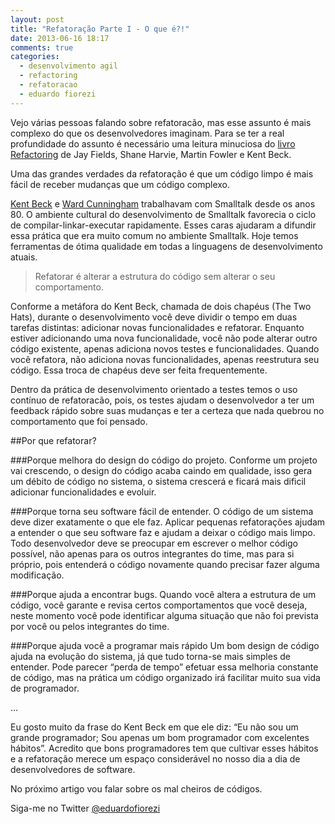 ```yaml
---
layout: post
title: "Refatoração Parte I - O que é?!"
date: 2013-06-16 18:17
comments: true
categories:
  - desenvolvimento agil
  - refactoring
  - refatoracao
  - eduardo fiorezi
---
```


Vejo várias pessoas falando sobre refatoracão, mas esse assunto é mais complexo do que os desenvolvedores imaginam. Para se ter a real profundidade do assunto é necessário uma leitura minuciosa do [livro Refactoring](http://www.amazon.com/Refactoring-Ruby-Edition-Jay-Fields/dp/0321603508) de Jay Fields, Shane Harvie, Martin Fowler e Kent Beck.

Uma das grandes verdades da refatoração é que um código limpo é mais fácil de receber mudanças que um código complexo.


<!--more-->

[Kent Beck](http://en.wikipedia.org/wiki/Kent_Beck) e [Ward Cunningham](http://en.wikipedia.org/wiki/Ward_Cunningham) trabalhavam com Smalltalk desde os anos 80. O ambiente  cultural do desenvolvimento de Smalltalk favorecia o ciclo de compilar-linkar-executar rapidamente. Esses caras ajudaram a difundir essa prática que era muito comum no ambiente Smalltalk. Hoje temos ferramentas de ótima qualidade em todas a linguagens de desenvolvimento atuais.

> Refatorar é alterar a estrutura do código sem alterar o seu comportamento.

Conforme a metáfora do Kent Beck, chamada de dois chapéus (The Two Hats), durante o desenvolvimento você deve dividir o tempo em duas tarefas distintas: adicionar novas funcionalidades e refatorar. Enquanto estiver adicionando uma nova funcionalidade, você não pode alterar outro código existente, apenas adiciona novos testes e funcionalidades. Quando você refatora, não adiciona novas funcionalidades, apenas reestrutura seu código. Essa troca de chapéus deve ser feita frequentemente.

Dentro da prática de desenvolvimento orientado a testes temos o uso contínuo de refatoracão, pois, os testes ajudam o desenvolvedor a ter um feedback rápido sobre suas mudanças e ter a certeza que nada quebrou no comportamento que foi pensado.

##Por que refatorar?

###Porque melhora do design do código do projeto.
Conforme um projeto vai crescendo, o design do código acaba caindo em qualidade, isso gera um débito de código no sistema, o sistema crescerá e ficará mais dificil adicionar funcionalidades e evoluir.

###Porque torna seu software fácil de entender.
O código de um sistema deve dizer exatamente o que ele faz. Aplicar pequenas refatorações ajudam a entender o que seu software faz e ajudam a deixar o código mais limpo. Todo desenvolvedor deve se preocupar em escrever o melhor código possível, não apenas para os outros integrantes do time, mas para si próprio, pois entenderá o código novamente quando precisar fazer alguma modificação.

###Porque ajuda a encontrar bugs.
Quando você altera a estrutura de um código, você garante e revisa certos comportamentos que você deseja, neste momento você pode identificar alguma situação que não foi prevista por você ou pelos integrantes do time.

###Porque ajuda você a programar mais rápido
Um bom design de código ajuda na evolução do sistema, já que tudo torna-se mais simples de entender. Pode parecer “perda de tempo” efetuar essa melhoria constante de código, mas na prática um código organizado irá facilitar muito sua vida de programador.

...

Eu gosto muito da frase do Kent Beck em que ele diz: “Eu não sou um grande programador; Sou apenas um bom programador com excelentes hábitos”. Acredito que bons programadores tem que cultivar esses hábitos e a refatoração merece um espaço considerável no nosso dia a dia de desenvolvedores de software.

No próximo artigo vou falar sobre os mal cheiros de códigos.

Siga-me no Twitter [@eduardofiorezi](http://twitter.com/eduardofiorezi)

